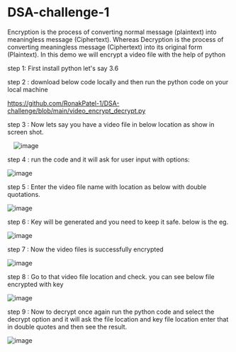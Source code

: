 # DSA-challenge-1

Encryption is the process of converting normal message (plaintext) into meaningless message (Ciphertext). Whereas Decryption is the process of converting meaningless message (Ciphertext) into its original form (Plaintext).
In this demo we will encrypt a video file with the help of python 

step 1: First install python let's say 3.6

step 2 : download below  code locally and then run the python code on your local machine

https://github.com/RonakPatel-1/DSA-challenge/blob/main/video_encrypt_decrypt.py

step 3 : Now lets say you have a video file in below location as show in screen shot.
 
 ![image](https://user-images.githubusercontent.com/99390831/158530347-7abcd704-26c9-4efd-918d-e81c882acdd5.png)

step 4 : run the code and it will ask for user input with options:

 ![image](https://user-images.githubusercontent.com/99390831/158530375-1902b4fa-ae6d-43c6-8df2-8ad8968fa43b.png)

step 5 : Enter the video file name with location as below with double quotations. 

 ![image](https://user-images.githubusercontent.com/99390831/158530403-9540a4d2-45c6-4751-a463-c0631bc5be67.png)

step 6 : Key will be generated and you need to keep it safe. below is the eg.
 
![image](https://user-images.githubusercontent.com/99390831/158530420-99fca2a6-bec5-4033-a3de-9ff096c10d9e.png)

step 7 : Now the video files is successfully encrypted

![image](https://user-images.githubusercontent.com/99390831/158530437-6309df24-1c3d-44d2-9526-3951f75e5a2a.png)

 
step 8 : Go to that video file location and check. you can see below file encrypted with key

 ![image](https://user-images.githubusercontent.com/99390831/158530464-bf28f704-db4c-4a30-9b50-026349899da0.png)

step 9 : Now to decrypt once again run the python code and select the decrypt option and it will ask the file location and key file location enter that in double quotes and then see the result.

 ![image](https://user-images.githubusercontent.com/99390831/158530478-e02ae4c4-11df-4d25-8e24-cbfb2623d219.png)

